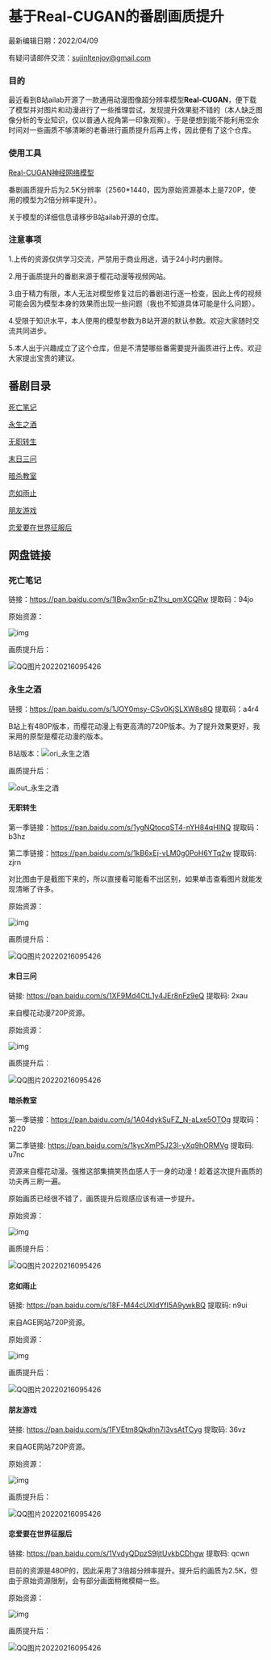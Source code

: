 # 基于**Real-CUGAN**的番剧画质提升

最新编辑日期：2022/04/09

有疑问请邮件交流：sujinltenjoy@gmail.com

### 目的

最近看到B站ailab开源了一款通用动漫图像超分辨率模型**Real-CUGAN**，便下载了模型并对图片和动漫进行了一些推理尝试，发现提升效果挺不错的（本人缺乏图像分析的专业知识，仅以普通人视角第一印象观察）。于是便想到能不能利用空余时间对一些画质不够清晰的老番进行画质提升后再上传，因此便有了这个仓库。

### 使用工具

[Real-CUGAN神经网络模型](https://github.com/bilibili/ailab/tree/main/Real-CUGAN)

番剧画质提升后为2.5K分辨率（2560\*1440，因为原始资源基本上是720P，使用的模型为2倍分辨率提升）。

关于模型的详细信息请移步B站ailab开源的仓库。

### 注意事项

1.上传的资源仅供学习交流，严禁用于商业用途，请于24小时内删除。

2.用于画质提升的番剧来源于樱花动漫等视频网站。

3.由于精力有限，本人无法对模型修复过后的番剧进行逐一检查，因此上传的视频可能会因为模型本身的效果而出现一些问题（我也不知道具体可能是什么问题）。

4.受限于知识水平，本人使用的模型参数为B站开源的默认参数。欢迎大家随时交流共同进步。

5.本人出于兴趣成立了这个仓库，但是不清楚哪些番需要提升画质进行上传。欢迎大家提出宝贵的建议。

## 番剧目录

[死亡笔记](#死亡笔记)

[永生之酒](#永生之酒)

[无职转生](#无职转生)

[末日三问](#末日三问)

[暗杀教室](#暗杀教室)

[恋如雨止](#恋如雨止)

[朋友游戏](#朋友游戏)

[恋爱要在世界征服后](#恋爱要在世界征服后)

## 网盘链接

### 死亡笔记

链接：https://pan.baidu.com/s/1lBw3xn5r-pZ1hu_pmXCQRw	提取码：94jo

原始资源：

![img](/comparison/ori_死亡笔记.png)

画质提升后：

![QQ图片20220216095426](/comparison/out_死亡笔记.png)

### 永生之酒

链接：https://pan.baidu.com/s/1JOY0msy-CSv0KjSLXW8s8Q	 提取码：a4r4

B站上有480P版本，而樱花动漫上有更高清的720P版本。为了提升效果更好，我采用的原型是樱花动漫的版本。

B站版本：![ori_永生之酒](/comparison/ori_永生之酒.png)

画质提升后：

![out_永生之酒](/comparison/out_永生之酒.png)

#### 无职转生

第一季链接：https://pan.baidu.com/s/1ygNQtocqST4-nYH84qHINQ	 提取码：b3hz

第二季链接：https://pan.baidu.com/s/1kB6xEj-vLM0g0PoH6YTq2w  提取码: zjrn

对比图由于是截图下来的，所以直接看可能看不出区别，如果单击查看图片就能发现清晰了许多。

原始资源：

![img](/comparison/ori_无职转生.png)

画质提升后：

![QQ图片20220216095426](/comparison/out_无职转生.png)

#### 末日三问

链接: https://pan.baidu.com/s/1XF9Md4CtL1y4JEr8nFz9eQ	 提取码: 2xau

来自樱花动漫720P资源。

原始资源：

![img](/comparison/ori_末日三问.png)

画质提升后：

![QQ图片20220216095426](/comparison/out_末日三问.png)

#### 暗杀教室

第一季链接：https://pan.baidu.com/s/1A04dykSuFZ_N-aLxe5OTOg   提取码：n220

第二季链接: https://pan.baidu.com/s/1kycXmP5J23l-yXq9hORMVg   提取码: u7nc

资源来自樱花动漫。强推这部集搞笑热血感人于一身的动漫！趁着这次提升画质的功夫再三刷一遍。

原始画质已经很不错了，画质提升后观感应该有进一步提升。

原始资源：

![img](/comparison/ori_暗杀教室.png)

画质提升后：

![QQ图片20220216095426](/comparison/out_暗杀教室.png)

#### 恋如雨止

链接: https://pan.baidu.com/s/18F-M44cUXldYfI5A9ywkBQ 	提取码: n9ui

来自AGE网站720P资源。

原始资源：

![img](/comparison/ori_恋如雨止.png)

画质提升后：

![QQ图片20220216095426](/comparison/out_恋如雨止.png)

#### 朋友游戏

链接: https://pan.baidu.com/s/1FVEtm8Qkdhn7l3vsAtTCyg 	提取码: 36vz 

来自AGE网站720P资源。

原始资源：

![img](/comparison/ori_朋友游戏.png)

画质提升后：

![QQ图片20220216095426](/comparison/out_朋友游戏.png)



#### 恋爱要在世界征服后

链接: https://pan.baidu.com/s/1VvdyQDpzS9ljtUvkbCDhgw 	提取码: qcwn 

目前的资源是480P的，因此采用了3倍超分辨率提升。提升后的画质为2.5K，但由于原始资源限制，会有部分画面稍微模糊一些。

原始资源：

![img](/comparison/ori_恋爱要在世界征服后.png)

画质提升后：

![QQ图片20220216095426](/comparison/out_恋爱要在世界征服后.png)

